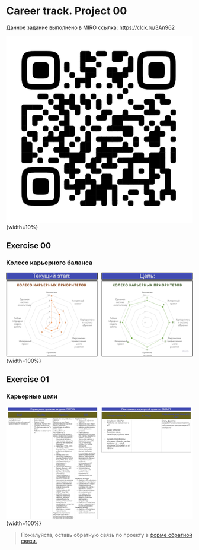 # Career track. Project 00

Данное задание выполнено в MIRO ссылка: https://clck.ru/3An962

![ccakrf](images/clck.png) {width=10%} 
  
## Exercise 00 
### Колесо карьерного баланса

![Колеса карьерных приоритетов](images/1.png) {width=100%}  

## Exercise 01
### Карьерные цели

![Таблицы карьерных целей](images/2.png) {width=100%} 

>Пожалуйста, оставь обратную связь по проекту в [форме обратной связи.](https://forms.gle/vFexLEpTEgAJVRwY8)
